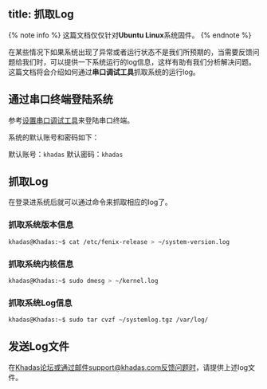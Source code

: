 title: 抓取Log
---

{% note info %}
这篇文档仅仅针对**Ubuntu Linux**系统固件。
{% endnote %}

在某些情况下如果系统出现了异常或者运行状态不是我们所预期的，当需要反馈问题给我们时，可以提供一下系统运行的log信息，这样有助有我们分析解决问题。这篇文档将会介绍如何通过**串口调试工具**抓取系统的运行log。

## 通过串口终端登陆系统

参考[设置串口调试工具](/linux/zh-cn/vim1/SetupSerialTool.html)来登陆串口终端。

系统的默认账号和密码如下：

默认账号：`khadas`
默认密码：`khadas`

## 抓取Log

在登录进系统后就可以通过命令来抓取相应的log了。

### 抓取系统版本信息

```bash
khadas@Khadas:~$ cat /etc/fenix-release > ~/system-version.log
```

### 抓取系统内核信息

```bash
khadas@Khadas:~$ sudo dmesg > ~/kernel.log
```

### 抓取系统Log信息

```bash
khadas@Khadas:~$ sudo tar cvzf ~/systemlog.tgz /var/log/
```

## 发送Log文件

在[Khadas论坛](https://forum.khadas.com/)或通过邮件support@khadas.com反馈问题时，请提供上述log文件。
